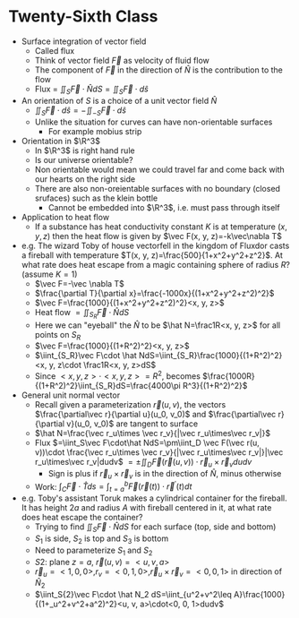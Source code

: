 # Twenty-Sixth Class
* Surface integration of vector field
  * Called flux
  * Think of vector field $\vec F$ as velocity of fluid flow
  * The component of $\vec F$ in the direction of $\hat N$ is the contribution to the flow
  * Flux = $\iint_S\vec F\cdot \hat N dS=\iint_S\vec F\cdot d\hat s$
* An orientation of $S$ is a choice of a unit vector field $\hat N$
  * $\iint_S\vec F\cdot d\hat s=-\iint_{-S}\vec F\cdot d\hat s$
  * Unlike the situation for curves can have non-orientable surfaces
    * For example mobius strip
* Orientation in $\R^3$
  * In $\R^3$ is right hand rule
  * Is our universe orientable? 
  * Non orientable would mean we could travel far and come back with our hearts on the right side
  * There are also non-oreientable surfaces with no boundary (closed srufaces) such as the klein bottle
    * Cannot be embedded into $\R^3$, i.e. must pass through itself
* Application to heat flow
  * If a substance has heat conductivity constant $K$ is at temperature $(x, y, z)$ then the heat flow is given by $\vec F(x, y, z)=-k\vec\nabla T$
* e.g. The wizard Toby of house vectorfell in the kingdom of Fluxdor casts a fireball with temperature $T(x, y, z)=\frac{500}{1+x^2+y^2+z^2}$. At what rate does heat escape from a magic containing sphere of radius $R$? (assume $K=1$)
  * $\vec F=-\vec \nabla T$
  * $\frac{\partial T}{\partial x}=\frac{-1000x}{(1+x^2+y^2+z^2)^2}$
  * $\vec F=\frac{1000}{(1+x^2+y^2+z^2)^2}<x, y, z>$
  * Heat flow $=\iint_{S_R}\vec F\cdot\hat NdS$
  * Here we can "eyeball" the $\hat N$ to be $\hat N=\frac1R<x, y, z>$ for all points on $S_R$
  * $\vec F=\frac{1000}{(1+R^2)^2}<x, y, z>$
  * $\iint_{S_R}\vec F\cdot \hat NdS=\iint_{S_R}\frac{1000}{(1+R^2)^2}<x, y, z\cdot \frac1R<x, y, z>dS$
  * Since $<x, y, z>\cdot<x, y, z>=R^2$, becomes $\frac{1000R}{(1+R^2)^2}\iint_{S_R}dS=\frac{4000\pi R^3}{(1+R^2)^2}$
* General unit normal vector
  * Recall given a parameterization $\vec r(u, v)$, the vectors $\frac{\partial\vec r}{\partial u}(u_0, v_0)$ and $\frac{\partial\vec r}{\partial v}(u_0, v_0)$ are tangent to surface
  * $\hat N=\frac{\vec r_u\times \vec r_v}{|\vec r_u\times\vec r_v|}$
  * Flux $=\iint_S\vec F\cdot\hat NdS=\pm\iint_D \vec F(\vec r(u, v))\cdot \frac{\vec r_u\times \vec r_v}{|\vec r_u\times\vec r_v|}|\vec r_u\times\vec r_v|dudv$ $=\pm\iint_D\vec F(\vec r(u, v))\cdot \vec r_u\times\vec r_v dudv$
    * Sign is plus if $\vec r_u\times\vec r_v$ is in the direction of $\hat N$, minus otherwise
  * Work: $\int_C\vec F\cdot\hat T ds=\int_{t=a}^b\vec F(\vec r(t))\cdot \vec r^\prime(t)dt$
* e.g. Toby's assistant Toruk makes a cylindrical container for the fireball. It has height $2a$ and radius $A$ with fireball centered in it, at what rate does heat escape the container?
  * Trying to find $\iint_S\vec F\cdot\hat NdS$ for each surface (top, side and bottom)
  * $S_1$ is side, $S_2$ is top and $S_3$ is bottom
  * Need to parameterize $S_1$ and $S_2$
  * $S2$: plane $z=a$, $\vec r(u, v)=<u, v, a>$
  * $\vec r_u=<1, 0, 0>, r_v=<0, 1, 0>, \vec r_u\times\vec r_v=<0, 0, 1>$ in direction of $\hat N_2$
  * $\iint_S{2}\vec F\cdot \hat N_2 dS=\iint_{u^2+v^2\leq A}\frac{1000}{(1+_u^2+v^2+a^2)^2}<u, v, a>\cdot<0, 0, 1>dudv$